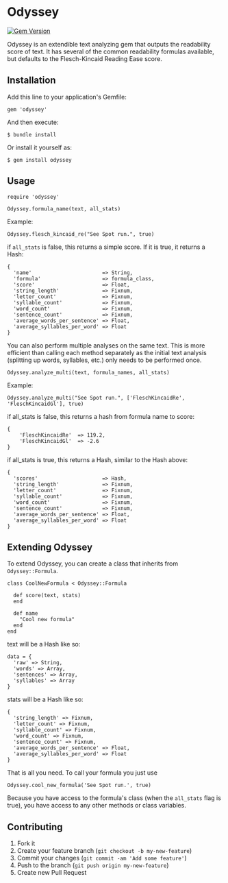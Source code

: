 # Odyssey

[![Gem Version](https://badge.fury.io/rb/odyssey.svg)](https://badge.fury.io/rb/odyssey)

Odyssey is an extendible text analyzing gem that outputs the readability score of text. It has several of the common readability formulas available, but defaults to the Flesch-Kincaid Reading Ease score.

## Installation

Add this line to your application's Gemfile:

    gem 'odyssey'

And then execute:

    $ bundle install

Or install it yourself as:

    $ gem install odyssey

## Usage

    require 'odyssey'

    Odyssey.formula_name(text, all_stats)

Example:

    Odyssey.flesch_kincaid_re("See Spot run.", true)

if `all_stats` is false, this returns a simple score. If it is true, it returns a Hash:


    {
      'name'                       => String,
      'formula'                    => formula_class,
      'score'                      => Float,
      'string_length'              => Fixnum,
      'letter_count'               => Fixnum,
      'syllable_count'             => Fixnum,
      'word_count'                 => Fixnum,
      'sentence_count'             => Fixnum,
      'average_words_per_sentence' => Float,
      'average_syllables_per_word' => Float
    }

You can also perform multiple analyses on the same text.  This is more efficient than calling each method separately as the initial text analysis (splitting up words, syllables, etc.) only needs to be performed once.

    Odyssey.analyze_multi(text, formula_names, all_stats)

Example:

    Odyssey.analyze_multi("See Spot run.", ['FleschKincaidRe', 'FleschKincaidGl'], true)

if all_stats is false, this returns a hash from formula name to score:

    {
        'FleschKincaidRe'  => 119.2,
        'FleschKincaidGl'  => -2.6
    }

if all_stats is true, this returns a Hash, similar to the Hash above:

    {
      'scores'                     => Hash,
      'string_length'              => Fixnum,
      'letter_count'               => Fixnum,
      'syllable_count'             => Fixnum,
      'word_count'                 => Fixnum,
      'sentence_count'             => Fixnum,
      'average_words_per_sentence' => Float,
      'average_syllables_per_word' => Float
    }

## Extending Odyssey

To extend Odyssey, you can create a class that inherits from `Odyssey::Formula`.

    class CoolNewFormula < Odyssey::Formula

      def score(text, stats)
      end

      def name
        "Cool new formula"
      end
    end

text will be a Hash like so:

    data = {
      'raw' => String,
      'words' => Array,
      'sentences' => Array,
      'syllables' => Array
    }

stats will be a Hash like so:

    {
      'string_length' => Fixnum,
      'letter_count' => Fixnum,
      'syllable_count' => Fixnum,
      'word_count' => Fixnum,
      'sentence_count' => Fixnum,
      'average_words_per_sentence' => Float,
      'average_syllables_per_word' => Float
    }

That is all you need.
To call your formula you just use

    Odyssey.cool_new_formula('See Spot run.', true)

Because you have access to the formula's class (when the `all_stats` flag is true),
you have access to any other methods or class variables.

## Contributing

1. Fork it
2. Create your feature branch (`git checkout -b my-new-feature`)
3. Commit your changes (`git commit -am 'Add some feature'`)
4. Push to the branch (`git push origin my-new-feature`)
5. Create new Pull Request
